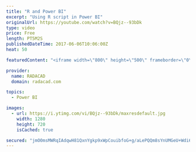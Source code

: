 ```yaml
---
title: "R and Power BI"
excerpt: "Using R script in Power BI"
originalUrl: https://youtube.com/watch?v=BQjz--93bDk
type: video
price: Free
length: PT5M2S
publishedDateTime: 2017-06-06T10:06:00Z
heat: 50

featuredContent: "<iframe width=\"800\" height=\"500\" frameborder=\"0\" src=\"https://www.youtube.com/embed/BQjz--93bDk\" allow=\"accelerometer; autoplay; encrypted-media; gyroscope; picture-in-picture\" allowfullscreen></iframe>"

provider:
  name: RADACAD
  domain: radacad.com

topics:
  - Power BI

images:
  - url: https://i.ytimg.com/vi/BQjz--93bDk/maxresdefault.jpg
    width: 1280
    height: 720
    isCached: true

secured: "jmO0msMWRqIAdqwH81QxnYgkp9xWpCouibfoG+g/aLePQQm8sYnUMGeU+Wdi6bCGrUj0Da1fxSeeujVChK3+Ld17bO9960lY7p/4JN++Zw2pTPs4KsVmAVMqUMVy4ljuDn1ydapDSlSVYyOx+NCklANFklBKstDZt2Y4ut1jDau6w9gS/Q1I0Q4nQpT9qG57owUkqsWOlZqjW+A+fI1ZsqXIvsELNWgqiMye2d8ai7w8mydwc3DT9gdo+713NWxBQaHfy24lph9d0BghVelmanjLLpv3atElOTOokeRnAOg2oN70aUc1YOCMXSvCdcr851cbLFnrHhc3AsVrztXeXpROonIKNwq1wCutg3W7rZwJ7TBeGAmz/FTH681tcXnTvBwUWmf4HPxwF78+BqI7WHMHbFUbnpbNPMLfutxpNgA=;sxaSQhhtsZNvB5mKmVwl3g=="
---
```


